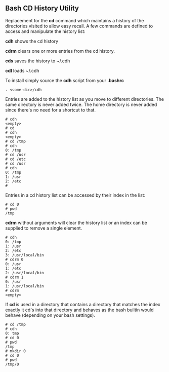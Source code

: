 Bash CD History Utility
-----------------------

Replacement for the **cd** command which maintains a history of the directories
visited to allow easy recall. A few commands are defined to access and manipulate
the history list:

**cdh** shows the cd history

**cdrm** clears one or more entries from the cd history.

**cds** saves the history to ~/.cdh

**cdl** loads ~/.cdh

To install simply source the **cdh** script from your **.bashrc**

```
. <some-dir>/cdh
```

Entries are added to the history list as you move to different directories. The
same directory is never added twice. The home directory is never added since
there's no need for a shortcut to that.

```
# cdh
<empty>
# cd
# cdh
<empty>
# cd /tmp
# cdh
0: /tmp
# cd /usr
# cd /etc
# cd /usr
# cdh
0: /tmp
1: /usr
2: /etc
#
```

Entries in a cd history list can be accessed by their index in the list:

```
# cd 0
# pwd
/tmp
```

**cdrm** without arguments will clear the history list or an index can be
supplied to remove a single element.

```
# cdh
0: /tmp
1: /usr
2: /etc
3: /usr/local/bin
# cdrm 0
0: /usr
1: /etc
2: /usr/local/bin
# cdrm 1
0: /usr
1: /usr/local/bin
# cdrm
<empty>
```

If **cd <index>** is used in a directory that contains a directory that matches
the index exactly it cd's into that directory and behaves as the bash builtin
would behave (depending on your bash settings).

```
# cd /tmp
# cdh
0: tmp
# cd 0
# pwd
/tmp
# mkdir 0
# cd 0
# pwd
/tmp/0
```
